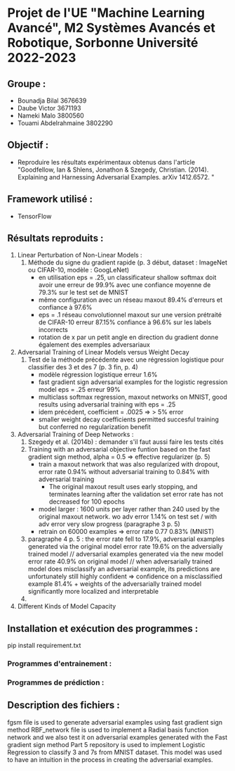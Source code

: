 # Projet de l'UE "Machine Learning Avancé", M2 Systèmes Avancés et Robotique, Sorbonne Université 2022-2023

## Groupe :
- Bounadja Bilal 3676639
- Daube Victor 3671193
- Nameki Malo 3800560
- Touami Abdelrahmaine 3802290

## Objectif :

- Reproduire les résultats expérimentaux obtenus dans l'article "Goodfellow, Ian & Shlens, Jonathon & Szegedy, Christian. (2014). Explaining and Harnessing Adversarial Examples. arXiv 1412.6572. "

## Framework utilisé :

- TensorFlow

## Résultats reproduits :

1. Linear Perturbation of Non-Linear Models :
   1. Méthode du signe du gradient rapide (p. 3 début, dataset : ImageNet ou CIFAR-10, modèle : GoogLeNet)
      - en utilisation eps = .25, un classificateur shallow softmax doit avoir une erreur de 99.9% avec une confiance moyenne de 79.3% sur le test set de MNIST
      - même configuration avec un réseau maxout 89.4% d'erreurs et confiance à 97.6%
      - eps = .1 réseau convolutionnel maxout sur une version prétraité de CIFAR-10 erreur 87.15% confiance à 96.6% sur les labels incorrects
      - rotation de x par un petit angle en direction du gradient donne également des exemples adversariaux
2. Adversarial Training of Linear Models versus Weight Decay
   1. Test de la méthode précédente avec une régression logistique pour classifier des 3 et des 7 (p. 3 fin, p. 4)
      - modèle régression logistique erreur 1.6%
      - fast gradient sign adversarial examples for the logistic regression model eps = .25 erreur 99%
      - multiclass softmax regression, maxout networks on MNIST, good results using adversarial training with eps = .25
      - idem précédent, coefficient = .0025 => > 5% error
      - smaller weight decay coefficients permitted succesful training but conferred no regularization benefit
3. Adversarial Training of Deep Networks :
   1. Szegedy et al. (2014b) : demander s'il faut aussi faire les tests cités
   2. Training with an adversarial objective funtion based on the fast gradient sign method, alpha = 0.5 => effective regularizer (p. 5)
      - train a maxout network that was also regularized with dropout, error rate 0.94% without adversarial training to 0.84% with adversarial training
        - The original maxout result uses early stopping, and terminates learning after the validation set error rate has not decreased for 100 epochs
      - model larger : 1600 units per layer rather than 240 used by the original maxout network. wo adv error 1.14% on test set / with adv error very slow progress (paragraphe 3 p. 5)
      - retrain on 60000 examples => error rate 0.77 0.83% (MNIST)
   3. paragraphe 4 p. 5 : the error rate fell to 17.9%, adversarial examples generated via the original model error rate 19.6% on the adversially trained model // adversarial examples generated via the new model error rate 40.9% on original model // when adversarially trained model does misclassify an adversarial example, its predictions are unfortunately still highly confident => confidence on a misclassified example 81.4% + weights of the adversarially trained model significantly more localized and interpretable
   4. 
4. Different Kinds of Model Capacity

## Installation et exécution des programmes :
pip install requirement.txt

### Programmes d'entrainement :

### Programmes de prédiction :

## Description des fichiers :
fgsm file is used to generate adversarial examples using fast gradient sign method
RBF_network file is used to implement a Radial basis function network and we also test it on adversarial examples generated with the Fast gradient sign method
Part 5 repository is used to implement Logistic Regression to classify 3 and 7s from MNIST dataset. This model was used to have
an intuition in the process in creating the adversarial examples.